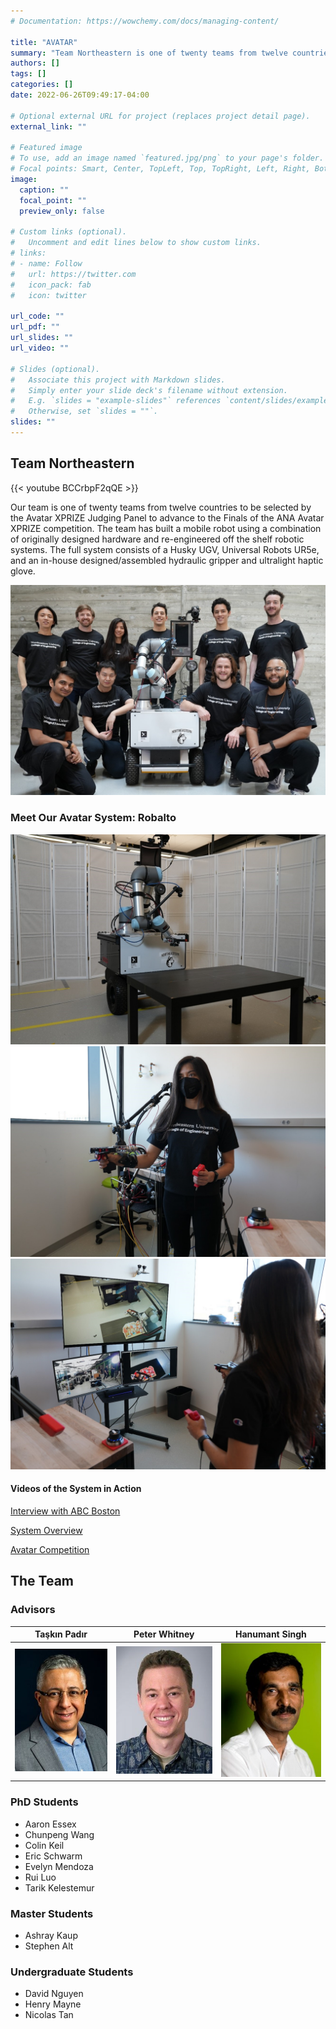 ```yaml
---
# Documentation: https://wowchemy.com/docs/managing-content/

title: "AVATAR"
summary: "Team Northeastern is one of twenty teams from twelve countries to be selected by as an Avatar XPrize finalist for our work in teleoperation and haptic integration."
authors: []
tags: []
categories: []
date: 2022-06-26T09:49:17-04:00

# Optional external URL for project (replaces project detail page).
external_link: ""

# Featured image
# To use, add an image named `featured.jpg/png` to your page's folder.
# Focal points: Smart, Center, TopLeft, Top, TopRight, Left, Right, BottomLeft, Bottom, BottomRight.
image:
  caption: ""
  focal_point: ""
  preview_only: false

# Custom links (optional).
#   Uncomment and edit lines below to show custom links.
# links:
# - name: Follow
#   url: https://twitter.com
#   icon_pack: fab
#   icon: twitter

url_code: ""
url_pdf: ""
url_slides: ""
url_video: ""

# Slides (optional).
#   Associate this project with Markdown slides.
#   Simply enter your slide deck's filename without extension.
#   E.g. `slides = "example-slides"` references `content/slides/example-slides.md`.
#   Otherwise, set `slides = ""`.
slides: ""
---
```

## Team Northeastern

{{< youtube BCCrbpF2qQE >}}


Our team is one of twenty teams from twelve countries to be selected by the Avatar XPRIZE Judging Panel to advance to the Finals of the ANA Avatar XPRIZE competition. The team has built a mobile robot using a combination of originally designed hardware and re-engineered off the shelf robotic systems. The full system consists of a Husky UGV, Universal Robots UR5e, and an in-house designed/assembled hydraulic gripper and ultralight haptic glove.

![screen reader text](avatar_team.jpg)

### Meet Our Avatar System: Robalto

![screen reader text](robalto.jpg)
![screen reader text](operator.jpg)
![screen reader text](interface.jpg)

#### Videos of the System in Action
[Interview with ABC Boston](https://northeastern.sharepoint.com/:v:/s/Avatar-Northeastern/ES-Jcg45hPhHpfAxU-RP3jcB3sL7gebNcBtvcbQzizZl-w?e=77otDi)

[System Overview](https://northeastern.sharepoint.com/:v:/s/InstituteforExperientialRoboticsPITeam2/EUDBxC84XmdGjitiSBpJ6TMBxIP7mxLdjHE4yA6_X04UZg?e=83VuUa)

[Avatar Competition](https://northeastern.sharepoint.com/:v:/s/InstituteforExperientialRoboticsPITeam2/EaY-Ilis6_dPot1P-jPFuOUB7zh-puYNnIc5UmB7B0ofww?e=NRK1jQ)

## The Team

### Advisors
Taşkın Padır |  Peter Whitney | Hanumant Singh
:-------------------------:|:-------------------------:|:-------------------------:
![](padir.jpg)  |  ![](whitney.jpg) | ![](singh.jpg)

### PhD Students
- Aaron Essex
- Chunpeng Wang
- Colin Keil
- Eric Schwarm
- Evelyn Mendoza
- Rui Luo
- Tarik Kelestemur

### Master Students
- Ashray Kaup
- Stephen Alt

### Undergraduate Students
- David Nguyen
- Henry Mayne
- Nicolas Tan